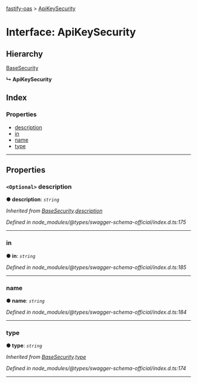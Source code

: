 [fastify-oas](../README.md) > [ApiKeySecurity](../interfaces/apikeysecurity.md)

# Interface: ApiKeySecurity

## Hierarchy

 [BaseSecurity](basesecurity.md)

**↳ ApiKeySecurity**

## Index

### Properties

* [description](apikeysecurity.md#description)
* [in](apikeysecurity.md#in)
* [name](apikeysecurity.md#name)
* [type](apikeysecurity.md#type)

---

## Properties

<a id="description"></a>

### `<Optional>` description

**● description**: *`string`*

*Inherited from [BaseSecurity](basesecurity.md).[description](basesecurity.md#description)*

*Defined in node_modules/@types/swagger-schema-official/index.d.ts:175*

___
<a id="in"></a>

###  in

**● in**: *`string`*

*Defined in node_modules/@types/swagger-schema-official/index.d.ts:185*

___
<a id="name"></a>

###  name

**● name**: *`string`*

*Defined in node_modules/@types/swagger-schema-official/index.d.ts:184*

___
<a id="type"></a>

###  type

**● type**: *`string`*

*Inherited from [BaseSecurity](basesecurity.md).[type](basesecurity.md#type)*

*Defined in node_modules/@types/swagger-schema-official/index.d.ts:174*

___

